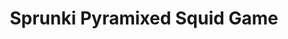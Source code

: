 ---
slug: sprunki-pyramixed-squid-game-2018
title: Sprunki Pyramixed Squid Game
description: "Sprunki Pyramixed Squid Game is an exciting online game. Play for free directly in your browser!"
icon: /images/popular_mods/Sprunki Pyramixed Squid Game.png
url: https://wowtbc.net/sprunkin/pyramixed-squid/index.html
previewImage: /images/popular_mods/Sprunki Pyramixed Squid Game.png
type: popular mods

# SEO配置
seo:
  title: "Sprunki Pyramixed Squid Game - Play Free Online Game | Fun Browser Games"
  description: "Sprunki Pyramixed Squid Game - Play this fun online game for free in your browser. No download required!"
  ogImage: "/images/popular_mods/Sprunki Pyramixed Squid Game.png"
  keywords: "sprunki-pyramixed-squid-game-2018, online game, browser game, free game, popular mods game, play online"

videoUrls:
  - https://www.youtube.com/embed/example1
  - https://www.youtube.com/embed/example2

whyPlay:
  title: "Why Play Sprunki Pyramixed Squid Game?"
  items:
    - "Immersive Gameplay: Sprunki Pyramixed Squid Game offers an engaging and immersive gaming experience that will keep you entertained for hours"
    - "Challenging Levels: Test your skills with increasingly difficult challenges and obstacles"
    - "Beautiful Graphics: Enjoy stunning visuals and smooth animations that bring the game world to life"
    - "Regular Updates: New content and features are added regularly to keep the game fresh and exciting"
    - "Free to Play: Experience all the fun without spending a penny"
    - "Community Features: Connect with other players, share strategies, and compete for high scores"
    - "Cross-Platform: Play on any device with a web browser, no downloads required"

features:
  title: "Key Features of Sprunki Pyramixed Squid Game"
  image: "/images/popular_mods/Sprunki Pyramixed Squid Game.png"
  items:
    - "Intuitive Controls: Easy to learn controls make Sprunki Pyramixed Squid Game accessible for players of all skill levels"
    - "Multiple Game Modes: Enjoy various gameplay options that provide different challenges and experiences"
    - "Character Customization: Personalize your gaming experience with unique characters and items"
    - "Achievement System: Complete special tasks to earn rewards and recognition"
    - "Leaderboards: Compete with players worldwide and see who can achieve the highest scores"

characteristics:
  title: "Game Characteristics"
  image: "/images/popular_mods/Sprunki Pyramixed Squid Game.png"
  items:
    - "Genre: Popular mods game with elements of strategy and skill"
    - "Difficulty: Suitable for both casual gamers and those seeking a challenge"
    - "Play Time: Quick sessions or extended gameplay, depending on your preference"
    - "Art Style: Vibrant and engaging visuals that enhance the gaming experience"
    - "Sound Design: Immersive audio that complements the gameplay perfectly"

info: "Sprunki Pyramixed Squid Game is an exciting online game that offers players a unique and engaging gaming experience. With its intuitive controls, stunning visuals, and challenging gameplay, Sprunki Pyramixed Squid Game provides hours of entertainment for players of all ages and skill levels. Whether you're looking for a quick gaming session during a break or an extended play session, Sprunki Pyramixed Squid Game delivers an immersive experience that will keep you coming back for more. The game features multiple levels of increasing difficulty, ensuring that players are constantly challenged as they progress. With regular updates adding new content and features, Sprunki Pyramixed Squid Game remains fresh and exciting, providing endless entertainment options for its growing community of players."

howToPlayIntro: "Welcome to Sprunki Pyramixed Squid Game! This guide will walk you through the basics and help you master the game. Whether you're a beginner or looking to improve your skills, these tips and instructions will enhance your gaming experience."

howToPlaySteps:
  - title: "Getting Started"
    description: "Begin your Sprunki Pyramixed Squid Game adventure by familiarizing yourself with the controls. Use your keyboard or mouse to navigate through the game interface. The tutorial will guide you through the basic mechanics and help you understand the objectives."
  - title: "Understanding the Objectives"
    description: "In Sprunki Pyramixed Squid Game, your main goal is to progress through levels by completing specific objectives. Each level presents unique challenges that require different strategies and approaches."
  - title: "Mastering the Controls"
    description: "Practice using the controls to improve your precision and reaction time. Sprunki Pyramixed Squid Game requires quick reflexes and strategic thinking to overcome obstacles and defeat opponents."
  - title: "Utilizing Power-ups"
    description: "Collect power-ups throughout the game to enhance your abilities and overcome difficult challenges. Each power-up offers unique advantages that can be crucial for success."
  - title: "Developing Strategies"
    description: "As you progress in Sprunki Pyramixed Squid Game, develop effective strategies for different scenarios. Analyze patterns, anticipate challenges, and adapt your approach to maximize your performance."

faq:
  title: "Frequently Asked Questions about Sprunki Pyramixed Squid Game"
  items:
    - question: "Is Sprunki Pyramixed Squid Game free to play?"
      answer: "Yes, Sprunki Pyramixed Squid Game is completely free to play directly in your web browser. No downloads or purchases are required to enjoy the full game experience."
    - question: "Can I play Sprunki Pyramixed Squid Game on mobile devices?"
      answer: "Yes, Sprunki Pyramixed Squid Game is optimized for both desktop and mobile play. You can enjoy the game on any device with a web browser and internet connection."
    - question: "Are there any in-game purchases?"
      answer: "While Sprunki Pyramixed Squid Game is free to play, there may be optional in-game purchases available for cosmetic items or additional features that don't affect core gameplay."
    - question: "How often is Sprunki Pyramixed Squid Game updated?"
      answer: "The developers regularly update Sprunki Pyramixed Squid Game with new content, features, and improvements based on player feedback and game performance."
    - question: "Can I play Sprunki Pyramixed Squid Game offline?"
      answer: "Currently, Sprunki Pyramixed Squid Game requires an internet connection to play as it's a browser-based online game."
    - question: "Is Sprunki Pyramixed Squid Game suitable for children?"
      answer: "Yes, Sprunki Pyramixed Squid Game is designed to be family-friendly and suitable for players of all ages."
    - question: "How do I report bugs or issues?"
      answer: "If you encounter any problems while playing Sprunki Pyramixed Squid Game, you can report them through the game's support page or contact the developers directly through their website."
    - question: "Still Have Questions?"
      answer: "If you have additional questions about Sprunki Pyramixed Squid Game that aren't covered in this FAQ, please visit our support center or contact our customer service team for assistance."
---